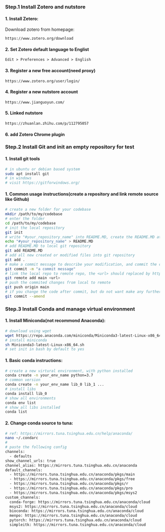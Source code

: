 ### Step.1 Install Zotero and nutstore
#### 1. Install Zetero:

Download zotero from homepage:
```
https://www.zotero.org/download
```

#### 2. Set Zotero default language to Englist
```
Edit > Preferences > Advanced > English 
```
#### 3. Register a new free account(need proxy)
```
https://www.zotero.org/user/login/
```

#### 4. Register a new nutstore account
```
https://www.jianguoyun.com/
```

#### 5. Linked nutstore 
```
https://zhuanlan.zhihu.com/p/112795057
```

#### 6. add Zotero Chrome plugin

### Step.2 Install Git and init an empty repository for test

#### 1. Install git tools
```bash
# in ubuntu or debian based system
sudo apt install git
# in windows
# visit https://gitforwindows.org/
```

#### 1. Common usage instructions(create a repository and link remote source like Github)
```bash
# create a new folder for your codebase
mkdir /path/to/my/codebase 
# enter the folder
cd /path/to/my/codebase
# init the local repository
git init
# write "#your_repository_name" into README.MD, create the README.MD at the sametime
echo "#your_repository_name" > README.MD
# add README.MD to local git repository
git add README.MD
# add all new created or modified files into git repository
git add .
# make a commit message to describe your modification, and commit the change you made.
git commit -m "a commit message"
# link the local repo to remote repo, the <url> should replaced by http links
git remote add main <url>
# push the commited changes from local to remote
git push origin main
# if you change the code after commit, but do not want make any further commits for just few changes, use this command to update the commit 
git commit --amend
```
### Step.3 Install Conda and manage virtual environment
#### 1. Install Miniconda(not recommond Anaconda):
```bash
# download using wget
wget https://repo.anaconda.com/miniconda/Miniconda3-latest-Linux-x86_64.sh
# install miniconda
sh Miniconda3-latest-Linux-x86_64.sh
# set init in bash by default to yes
```
#### 1. Basic conda instructions:
```bash
# create a new virtural environment, with python installed
conda create -n your_env_name python=3.7
# common version
conda create -n your_env_name lib_0 lib_1 ...
# install libs
conda install lib_0
# show all environments
conda env list
# show all libs installed
conda list
```
#### 2. Change conda source to tuna:
```bash
# ref: https://mirrors.tuna.tsinghua.edu.cn/help/anaconda/
nano ~/.condarc
# 
# paste the following config
channels:
  - defaults
show_channel_urls: true
channel_alias: https://mirrors.tuna.tsinghua.edu.cn/anaconda
default_channels:
  - https://mirrors.tuna.tsinghua.edu.cn/anaconda/pkgs/main
  - https://mirrors.tuna.tsinghua.edu.cn/anaconda/pkgs/free
  - https://mirrors.tuna.tsinghua.edu.cn/anaconda/pkgs/r
  - https://mirrors.tuna.tsinghua.edu.cn/anaconda/pkgs/pro
  - https://mirrors.tuna.tsinghua.edu.cn/anaconda/pkgs/msys2
custom_channels:
  conda-forge: https://mirrors.tuna.tsinghua.edu.cn/anaconda/cloud
  msys2: https://mirrors.tuna.tsinghua.edu.cn/anaconda/cloud
  bioconda: https://mirrors.tuna.tsinghua.edu.cn/anaconda/cloud
  menpo: https://mirrors.tuna.tsinghua.edu.cn/anaconda/cloud
  pytorch: https://mirrors.tuna.tsinghua.edu.cn/anaconda/cloud
  simpleitk: https://mirrors.tuna.tsinghua.edu.cn/anaconda/cloud
```
